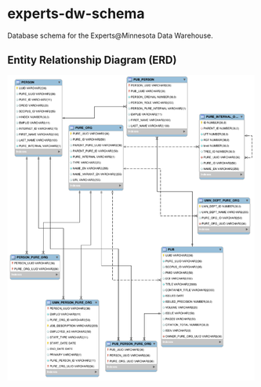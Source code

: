 # experts-dw-schema

Database schema for the Experts@Minnesota Data Warehouse.

## Entity Relationship Diagram (ERD)

![ERD](schema.png)
